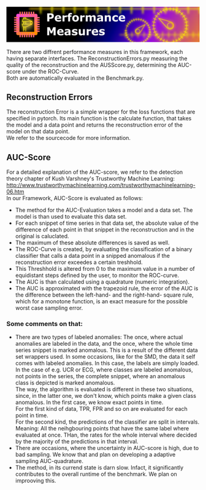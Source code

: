 
![](../.mdpictures/Banners/Errors.png)

There are two diffrent performance measures in this framework, each having separate interfaces. The ReconstructionErrors.py measuring the quality of the reconstruction and the AUSScore.py, determining the AUC-score under the ROC-Curve.<br>
Both are automatically evaluated in the Benchmark.py.

## Reconstruction Errors

The reconstruction Error is a simple wrapper for the loss functions that are specified in pytorch. Its main function is the calculate function, that takes the model and a data point and returns the reconstruction error of the model on that data point.<br>
We refer to the sourcecode for more information.

## AUC-Score

For a detailed explanation of the AUC-score, we refer to the detection theory chapter of Kush Varshney's Trustworthy Machine Learning: http://www.trustworthymachinelearning.com/trustworthymachinelearning-06.htm <br>
In our Framework, AUC-Score is evaluated as follows:

* The method for the AUC-Evaluation takes a model and a data set. The model is than used to evaluate this data set.
* For each snippet of time series in that data set, the absolute value of the difference of each point in that snippet in the reconstruction and
in the original is caluclated.
* The maximum of these absolute differences is saved as well.
* The ROC-Curve is created, by evaluating the classification of a binary classifier that calls a data point in a snipped anomalous if the reconstruction error exceedes a certain treshhold.
* This Threshhold is altered from 0 to the maximum value in a number of equidistant steps defined by the user, to monitor the ROC-curve.
* The AUC is than calculated using a quadrature (numeric integration).
* The AUC is approximated with the trapezoid rule, the error of the AUC is the difference between the left-hand- and the right-hand- square rule, which for a monotone function, is an exact measure for the possible worst case sampling error.

### Some comments on that:
* There are two types of labeled anomalies: The once, where actual anomalies are labeled in the data, and the once, where the whole time series snippet is marked anomalous. This is a result of the different data set wrappers used. In some occasions, like for the SMD, the data it self comes with labeled anomalies. In this case, the labels are simply loaded.<br>
In the case of e.g. UCR or ECG, where classes are labeled anomalous, not points in the series, the complete snippet, where an anomalous class is depicted is marked anomalous. <br>
The way, the algorithm is evaluated is different in these two situations, since, in the latter one, we don't know, which points make a given class anomalous. In the first case, we know exact points in time. <br>
For the first kind of data, TPR, FPR and so on are evaluated for each point in time.<br>
For the second kind, the predictions of the classifier are split in intervals. Meaning: All the neihgbouring points that have the same label where evaluated at once. THan, the rates for the whole interval where decided by the majority of the predictions in that interval.
* There are occasions, where the uncertainty in AUC-score is high, due to bad sampling. We know that and plan on developing a adaptive sampling AUC-quadrature.
* The method, in its currend state is darn slow. Infact, it significantly contributes to the overall runtime of the benchmark. We plan on improoving this.
